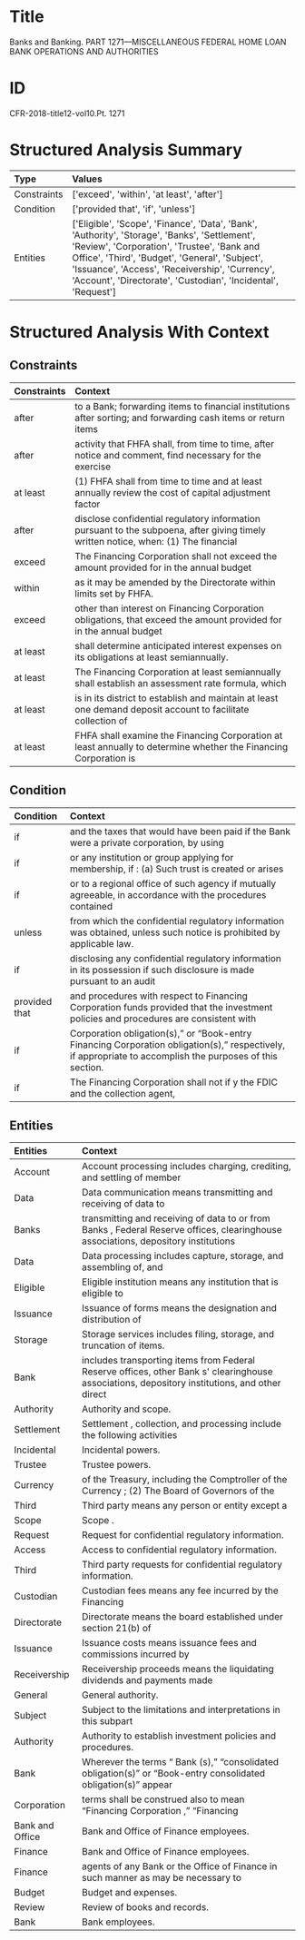 # Title

 Banks and Banking. PART 1271—MISCELLANEOUS FEDERAL HOME LOAN BANK OPERATIONS AND AUTHORITIES


# ID

 CFR-2018-title12-vol10.Pt. 1271


# Structured Analysis Summary

| Type        | Values                                                                                                                                                                                                                                                                                                            |
|:------------|:------------------------------------------------------------------------------------------------------------------------------------------------------------------------------------------------------------------------------------------------------------------------------------------------------------------|
| Constraints | ['exceed', 'within', 'at least', 'after']                                                                                                                                                                                                                                                                         |
| Condition   | ['provided that', 'if', 'unless']                                                                                                                                                                                                                                                                                 |
| Entities    | ['Eligible', 'Scope', 'Finance', 'Data', 'Bank', 'Authority', 'Storage', 'Banks', 'Settlement', 'Review', 'Corporation', 'Trustee', 'Bank and Office', 'Third', 'Budget', 'General', 'Subject', 'Issuance', 'Access', 'Receivership', 'Currency', 'Account', 'Directorate', 'Custodian', 'Incidental', 'Request'] |


# Structured Analysis With Context

 


## Constraints

| Constraints   | Context                                                                                                                            |
|:--------------|:-----------------------------------------------------------------------------------------------------------------------------------|
| after         | to a Bank; forwarding items to financial institutions after sorting; and forwarding cash items or return items                     |
| after         | activity that FHFA shall, from time to time, after notice and comment, find necessary for the exercise                             |
| at least      | (1) FHFA shall from time to time and at least annually review the cost of capital adjustment factor                                |
| after         | disclose confidential regulatory information pursuant to the subpoena, after giving timely written notice, when: (1) The financial |
| exceed        | The Financing Corporation shall not  exceed the amount provided for in the annual budget                                           |
| within        | as it may be amended by the Directorate within  limits set by FHFA.                                                                |
| exceed        | other than interest on Financing Corporation obligations, that exceed the amount provided for in the annual budget                 |
| at least      | shall determine anticipated interest expenses on its obligations at least  semiannually.                                           |
| at least      | The Financing Corporation  at least semiannually shall establish an assessment rate formula, which                                 |
| at least      | is in its district to establish and maintain at least one demand deposit account to facilitate collection of                       |
| at least      | FHFA shall examine the Financing Corporation  at least annually to determine whether the Financing Corporation is                  |


## Condition

| Condition     | Context                                                                                                                                                                      |
|:--------------|:-----------------------------------------------------------------------------------------------------------------------------------------------------------------------------|
| if            | and the taxes that would have been paid if the Bank were a private corporation, by using                                                                                     |
| if            | or any institution or group applying for membership, if : (a) Such trust is created or arises                                                                                |
| if            | or to a regional office of such agency if mutually agreeable, in accordance with the procedures contained                                                                    |
| unless        | from which the confidential regulatory information was obtained, unless  such notice is prohibited by applicable law.                                                        |
| if            | disclosing any confidential regulatory information in its possession if such disclosure is made pursuant to an audit                                                         |
| provided that | and procedures with respect to Financing Corporation funds provided that the investment policies and procedures are consistent with                                          |
| if            | Corporation obligation(s),&#8221; or &#8220;Book-entry Financing Corporation obligation(s),&#8221; respectively, if  appropriate to accomplish the purposes of this section. |
| if            | The Financing Corporation shall not if y the FDIC and the collection agent,                                                                                                  |


## Entities

| Entities        | Context                                                                                                                                            |
|:----------------|:---------------------------------------------------------------------------------------------------------------------------------------------------|
| Account         | Account processing includes charging, crediting, and settling of member                                                                            |
| Data            | Data communication means transmitting and receiving of data to                                                                                     |
| Banks           | transmitting and receiving of data to or from Banks , Federal Reserve offices, clearinghouse associations, depository institutions                 |
| Data            | Data processing includes capture, storage, and assembling of, and                                                                                  |
| Eligible        | Eligible institution means any institution that is eligible to                                                                                     |
| Issuance        | Issuance of forms means the designation and distribution of                                                                                        |
| Storage         | Storage  services includes filing, storage, and truncation of items.                                                                               |
| Bank            | includes transporting items from Federal Reserve offices, other Bank s' clearinghouse associations, depository institutions, and other direct      |
| Authority       | Authority  and scope.                                                                                                                              |
| Settlement      | Settlement , collection, and processing include the following activities                                                                           |
| Incidental      | Incidental  powers.                                                                                                                                |
| Trustee         | Trustee  powers.                                                                                                                                   |
| Currency        | of the Treasury, including the Comptroller of the Currency ; (2) The Board of Governors of the                                                     |
| Third           | Third party means any person or entity except a                                                                                                    |
| Scope           | Scope .                                                                                                                                            |
| Request         | Request  for confidential regulatory information.                                                                                                  |
| Access          | Access  to confidential regulatory information.                                                                                                    |
| Third           | Third  party requests for confidential regulatory information.                                                                                     |
| Custodian       | Custodian fees means any fee incurred by the Financing                                                                                             |
| Directorate     | Directorate means the board established under section 21(b) of                                                                                     |
| Issuance        | Issuance costs means issuance fees and commissions incurred by                                                                                     |
| Receivership    | Receivership proceeds means the liquidating dividends and payments made                                                                            |
| General         | General  authority.                                                                                                                                |
| Subject         | Subject to the limitations and interpretations in this subpart                                                                                     |
| Authority       | Authority  to establish investment policies and procedures.                                                                                        |
| Bank            | Wherever the terms &#8220; Bank (s),&#8221; &#8220;consolidated obligation(s)&#8221; or &#8220;Book-entry consolidated obligation(s)&#8221; appear |
| Corporation     | terms shall be construed also to mean &#8220;Financing Corporation ,&#8221; &#8220;Financing                                                       |
| Bank and Office | Bank and Office  of Finance employees.                                                                                                             |
| Finance         | Bank and Office of  Finance  employees.                                                                                                            |
| Finance         | agents of any Bank or the Office of Finance in such manner as may be necessary to                                                                  |
| Budget          | Budget  and expenses.                                                                                                                              |
| Review          | Review  of books and records.                                                                                                                      |
| Bank            | Bank  employees.                                                                                                                                   |


